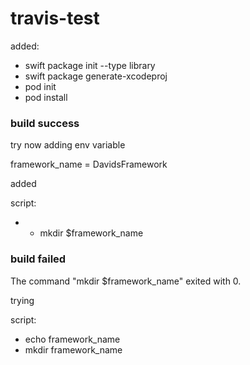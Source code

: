 # travis-test

added:

* swift package init --type library
* swift package generate-xcodeproj
* pod init
* pod install

### build success

try now adding env variable

framework_name = DavidsFramework

added

script:
  - - mkdir $framework_name
 
### build failed 
The command "mkdir $framework_name" exited with 0.

trying

script:
  - echo framework_name
  - mkdir framework_name
